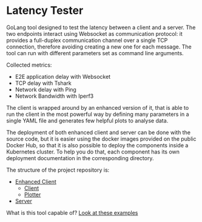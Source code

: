 # Latency Tester

GoLang tool designed to test the latency between a client and a server.
The two endpoints interact using Websocket as communication protocol: it provides a full-duplex communication channel
over a single TCP connection, therefore avoiding creating a new one for each message.
The tool can run with different parameters set as command line arguments.

Collected metrics:

* E2E application delay with Websocket
* TCP delay with Tshark
* Network delay with Ping
* Network Bandwidth with Iperf3

The client is wrapped around by an enhanced version of it, that is able to run the client in the most powerful way by
defining many parameters in a single YAML file and generates few helpful plots to analyse data.

The deployment of both enhanced client and server can be done with the source code, but it is easier using the docker
images provided on the public Docker Hub, so that it is also possible to deploy the components inside a Kubernetes
cluster. To help you do that, each component has its own deployment documentation in the corresponding directory.

The structure of the project repository is:

* [Enhanced Client](enhanced-client)
  * [Client](enhanced-client/client)
  * [Plotter](enhanced-client/plotter)
* [Server](server)

What is this tool capable of? [Look at these examples](enhanced-client/plotter#plotter-output-examples)
